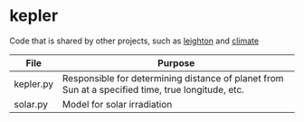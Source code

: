 # kepler
Code that is shared by other projects, such as [leighton](https://github.com/weka511/leighton) and [climate](https://github.com/weka511/climate)

| File | Purpose |
| ------------------------- | ------------------------------------------------------------|
| kepler.py | Responsible for determining distance of planet from Sun at a specified time, true longitude, etc. |
| solar.py |Model for solar irradiation |


